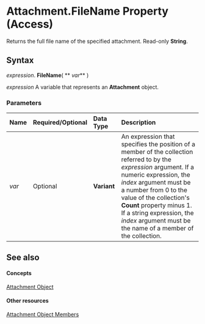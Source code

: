 
# Attachment.FileName Property (Access)

Returns the full file name of the specified attachment. Read-only  **String**.


## Syntax

 _expression_. **FileName**( ** _var_** )

 _expression_ A variable that represents an **Attachment** object.


### Parameters



|**Name**|**Required/Optional**|**Data Type**|**Description**|
|:-----|:-----|:-----|:-----|
| _var_|Optional|**Variant**|An expression that specifies the position of a member of the collection referred to by the  _expression_ argument. If a numeric expression, the _index_ argument must be a number from 0 to the value of the collection's **Count** property minus 1. If a string expression, the _index_ argument must be the name of a member of the collection.|

## See also


#### Concepts


[Attachment Object](b0756145-9012-f9b9-7df9-e168defed3bf.md)
#### Other resources


[Attachment Object Members](4294b913-7691-5f45-2c20-5137c2320620.md)